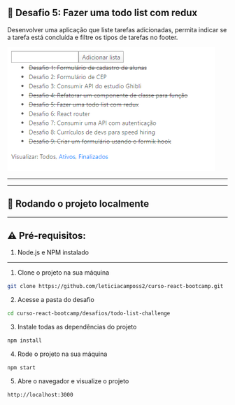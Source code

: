 ## 🤯 Desafio 5: Fazer uma todo list com redux

Desenvolver uma aplicação que liste tarefas adicionadas, permita indicar se a tarefa está concluída e filtre os tipos de tarefas no footer.

![todo](./src/assets/lista.png)

***

****

## 🚀 Rodando o projeto localmente

****

## ⚠️ Pré-requisitos:

1. Node.js e NPM instalado

****

1. Clone o projeto na sua máquina

```sh
git clone https://github.com/leticiacamposs2/curso-react-bootcamp.git
```

2. Acesse a pasta do desafio

```sh
cd curso-react-bootcamp/desafios/todo-list-challenge
```

3. Instale todas as dependências do projeto

```sh
npm install
```

4. Rode o projeto na sua máquina

```sh
npm start
```

5. Abre o navegador e visualize o projeto

```sh
http://localhost:3000
```
